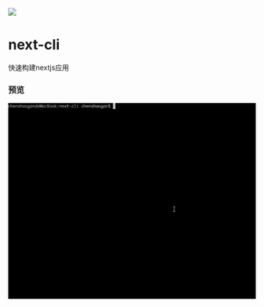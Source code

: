 ![](https://img.shields.io/travis/tccsg/next-cli.svg?style=flat-square)

# next-cli
快速构建nextjs应用

### 预览
![预览](/images/next-cli-demo.gif)